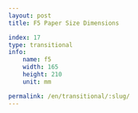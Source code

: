 ```yaml
---
layout: post
title: F5 Paper Size Dimensions

index: 17
type: transitional
info:
    name: f5
    width: 165
    height: 210
    unit: mm

permalink: /en/transitional/:slug/
---
```



